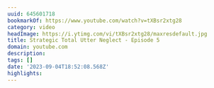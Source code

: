 ```yaml
---
uuid: 645601718
bookmarkOf: https://www.youtube.com/watch?v=tXBsr2xtg28
category: video
headImage: https://i.ytimg.com/vi/tXBsr2xtg28/maxresdefault.jpg
title: Strategic Total Utter Neglect - Episode 5
domain: youtube.com
description: 
tags: []
date: '2023-09-04T18:52:08.568Z'
highlights: 
---
```



